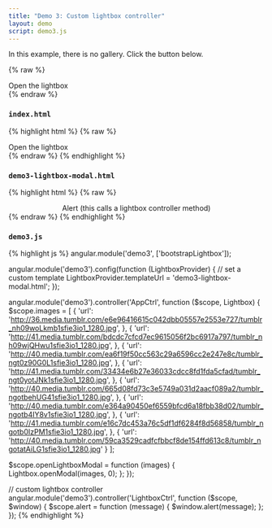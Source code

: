 ```yaml
---
title: "Demo 3: Custom lightbox controller"
layout: demo
script: demo3.js
---
```


In this example, there is no gallery. Click the button below.

{% raw %}
<div ng-app="demo3" ng-controller="AppCtrl">
  <a ng-click="openLightboxModal(images)" class="btn btn-lg btn-success">
    Open the lightbox
  </a>
</div>
{% endraw %}

### `index.html`

{% highlight html %}
{% raw %}
<div ng-app="demo3" ng-controller="AppCtrl">
  <a ng-click="openLightboxModal(images)" class="btn btn-lg btn-success">
    Open the lightbox
  </a>
</div>
{% endraw %}
{% endhighlight %}

### `demo3-lightbox-modal.html`

{% highlight html %}
{% raw %}
<div class="modal-body" ng-controller="LightboxCtrl"
    ng-swipe-left="Lightbox.nextImage()"
    ng-swipe-right="Lightbox.prevImage()">

  <!-- button -->
  <div style="text-align: center;">
    <a ng-click="alert('Image URL: ' + Lightbox.image.url)"
        class="btn btn-danger">
      Alert (this calls a lightbox controller method)
    </a>
  </div>

  <!-- image -->
  <div class="lightbox-image-container">
    <img lightbox-src="{{Lightbox.imageUrl}}" alt="">
  </div>

</div>
{% endraw %}
{% endhighlight %}

### `demo3.js`

{% highlight js %}
angular.module('demo3', ['bootstrapLightbox']);

angular.module('demo3').config(function (LightboxProvider) {
  // set a custom template
  LightboxProvider.templateUrl = 'demo3-lightbox-modal.html';
});

angular.module('demo3').controller('AppCtrl', function ($scope, Lightbox) {
  $scope.images = [
    {
      'url': 'http://36.media.tumblr.com/e6e96416615c042dbb05557e2553e727/tumblr_nh09woLkmb1sfie3io1_1280.jpg',
    },
    {
      'url': 'http://41.media.tumblr.com/bdcdc7cfcd7ec9615056f2bc6917a797/tumblr_nh09wjQHwu1sfie3io1_1280.jpg',
    },
    {
      'url': 'http://40.media.tumblr.com/ea6f19f50cc563c29a6596cc2e247e8c/tumblr_ngt0z90G0L1sfie3io1_1280.jpg',
    },
    {
      'url': 'http://41.media.tumblr.com/33434e6b27e36033cdcc8fd1fda5cfad/tumblr_ngt0yotJNk1sfie3io1_1280.jpg',
    },
    {
      'url': 'http://40.media.tumblr.com/665d08fd73c3e5749a031d2aacf089a2/tumblr_ngotbehUG41sfie3io1_1280.jpg',
    },
    {
      'url': 'http://40.media.tumblr.com/e364a90450ef6559bfcd6a18fbb38d02/tumblr_ngotb4IY8v1sfie3io1_1280.jpg',
    },
    {
      'url': 'http://41.media.tumblr.com/e16c7dc453a76c5df1df6284f8d56858/tumblr_ngotb0IzPM1sfie3io1_1280.jpg',
    },
    {
      'url': 'http://40.media.tumblr.com/59ca3529cadfcfbbcf8de154ffd613c8/tumblr_ngotatAiLG1sfie3io1_1280.jpg'
    }
  ];

  $scope.openLightboxModal = function (images) {
    Lightbox.openModal(images, 0);
  };
});

// custom lightbox controller
angular.module('demo3').controller('LightboxCtrl', function ($scope, $window) {
  $scope.alert = function (message) {
    $window.alert(message);
  };
});
{% endhighlight %}
